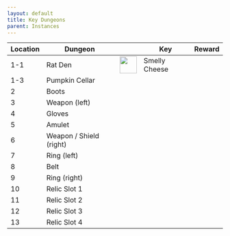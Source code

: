 ```yaml
---
layout: default
title: Key Dungeons
parent: Instances
---
```


<table>
<thead>
  <tr>
    <th>Location</th>
    <th>Dungeon</th>
    <th></th>
    <th>Key</th>
    <th>Reward</th>
  </tr>
</thead>
<tbody>
  <tr>
    <td>1-1</td>
    <td>Rat Den</td>
    <td><img src="https://static.wikia.nocookie.net/herosiege/images/8/83/1-1_Smelly_Cheese.png" width="40" height="40"></td>
    <td>Smelly Cheese</td>
    <td></td>
  </tr>
  <tr>
    <td>1-3</td>
    <td>Pumpkin Cellar</td>
    <td></td>
    <td></td>
    <td></td>
  </tr>
  <tr>
    <td>2</td>
    <td>Boots</td>
    <td></td>
    <td></td>
    <td></td>
  </tr>
  <tr>
    <td>3</td>
    <td>Weapon (left)</td>
    <td></td>
    <td></td>
    <td></td>
  </tr>
  <tr>
    <td>4</td>
    <td>Gloves</td>
    <td></td>
    <td></td>
    <td></td>
  </tr>
  <tr>
    <td>5</td>
    <td>Amulet</td>
    <td></td>
    <td></td>
    <td></td>
  </tr>
  <tr>
    <td>6</td>
    <td>Weapon / Shield (right)</td>
    <td></td>
    <td></td>
    <td></td>
  </tr>
  <tr>
    <td>7</td>
    <td>Ring (left)</td>
    <td></td>
    <td></td>
    <td></td>
  </tr>
  <tr>
    <td>8</td>
    <td>Belt</td>
    <td></td>
    <td></td>
    <td></td>
  </tr>
  <tr>
    <td>9</td>
    <td>Ring (right)</td>
    <td></td>
    <td></td>
    <td></td>
  </tr>
  <tr>
    <td>10</td>
    <td>Relic Slot 1</td>
    <td></td>
    <td></td>
    <td></td>
  </tr>
  <tr>
    <td>11</td>
    <td>Relic Slot 2</td>
    <td></td>
    <td></td>
    <td></td>
  </tr>
  <tr>
    <td>12</td>
    <td>Relic Slot 3</td>
    <td></td>
    <td></td>
    <td></td>
  </tr>
  <tr>
    <td>13</td>
    <td>Relic Slot 4</td>
    <td></td>
    <td></td>
    <td></td>
  </tr>
</tbody>
</table>